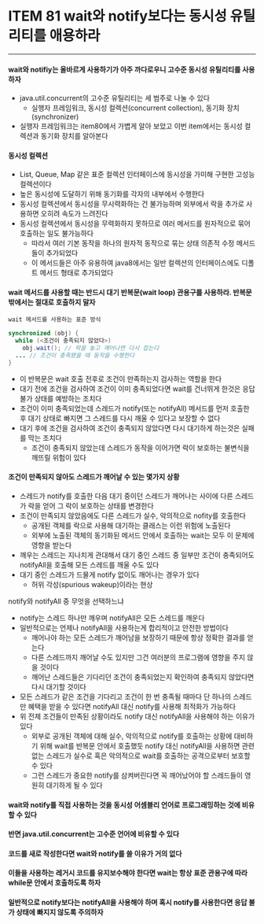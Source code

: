 # ITEM 81 wait와 notify보다는 동시성 유틸리티를 애용하라

--------------------------------------------
#### wait와 notifiy는 올바르게 사용하기가 아주 까다로우니 고수준 동시성 유틸리티를 사용하자
* java.util.concurrent의 고수준 유틸리티는 세 범주로 나눌 수 있다
  * 실행자 프레임워크, 동시성 컬렉션(concurrent collection), 동기화 장치(synchronizer)
* 실행자 프레임워크는 item80에서 가볍게 알아 보았고 이번 item에서는 동시성 컬렉션과 동기화 장치를 알아본다

#### 동시성 컬렉션
* List, Queue, Map 같은 표준 컬렉션 인터페이스에 동시성을 가미해 구현한 고성능 컬렉션이다
* 높은 동시성에 도달하기 위해 동기화를 각자의 내부에서 수행한다
* 동시성 컬렉션에서 동시성을 무시력화하는 건 불가능하며 외부에서 락을 추가로 사용하면 오히려 속도가 느려진다
* 동시성 컬렉션에서 동시성을 무력화하지 못하므로 여러 메서드를 원자적으로 묶어 호출하는 일도 불가능하다
  * 따라서 여러 기본 동작을 하나의 원자적 동작으로 묶는 상태 의존적 수정 메서드들이 추가되었다
  * 이 메서드들은 아주 유용하여 java8에서는 일반 컬렉션의 인터페이스에도 디폴트 메서드 형태로 추가되었다

#### wait 메서드를 사용할 때는 반드시 대기 반복문(wait loop) 관용구를 사용하라. 반복문 밖에서는 절대로 호출하지 말자
```` java
wait 메서드를 사용하는 표준 방식

synchronized (obj) {
  while (<조건이 충족되지 않았다>)
    obj.wait(); // 락을 놓고 깨어나면 다시 잡는다
  ... // 조건이 충족됐을 때 동작을 수행한다
}
````
* 이 반복문은 wait 호출 전후로 조건이 만족하는지 검사하는 역할을 한다
* 대기 전에 조건을 검사하여 조건이 이미 충족되었다면 wait를 건너뛰게 한것은 응답 불가 상태를 예방하는 조치다
* 조건이 이미 충족되었는데 스레드가 notify(또는 notifyAll) 메서드를 먼저 호출한 후 대기 상태로 빠지면 그 스레드를 다시 깨울 수 있다고 보장할 수 없다
* 대기 후에 조건을 검사하여 조건이 충족되지 않았다면 다시 대기하게 하는것은 실패를 막는 조치다
  * 조건이 충족되지 않았는데 스레드가 동작을 이어가면 락이 보호하는 불변식을 깨뜨릴 위험이 있다

#### 조건이 만족되지 않아도 스레드가 깨어날 수 있는 몇가지 상황
* 스레드가 notify를 호출한 다음 대기 중이던 스레드가 깨어나는 사이에 다른 스레드가 락을 얻어 그 락이 보호하는 상태를 변경한다
* 조건이 만족되지 않았음에도 다른 스레드가 실수, 악의적으로 nofity를 호출한다
  * 공개된 객체를 락으로 사용해 대기하는 클래스는 이런 위험에 노출된다
  * 외부에 노출된 객체의 동기화된 메서드 안에서 호출하는 wait는 모두 이 문제에 영향을 받는다
* 깨우는 스레드는 지나치게 관대해서 대기 중인 스레드 중 일부만 조건이 충족되어도 notifyAll을 호출해 모든 스레드를 깨울 수도 있다
* 대기 중인 스레드가 드물게 notify 없이도 깨어나는 경우가 있다
  * 허위 각성(spurious wakeup)이라는 현상

notify와 notifyAll 중 무엇을 선택하느냐
* notify는 스레드 하나만 깨우며 notifyAll은 모든 스레드를 깨운다
* 일반적으로는 언제나 notifyAll을 사용하는게 합리적이고 안전한 방법이다
  * 깨어나야 하는 모든 스레드가 깨어남을 보장하기 때문에 항상 정확한 결과를 얻는다
  * 다른 스레드까지 깨어날 수도 있지만 그건 여러분의 프로그램에 영향을 주지 않을 것이다
  * 깨어난 스레드들은 기다리던 조건이 충족되었는지 확인하여 충족되지 않았다면 다시 대기할 것이다
* 모든 스레드가 같은 조건을 기다리고 조건이 한 번 충족될 때마다 단 하나의 스레드만 혜택을 받을 수 있다면 notifyAll 대신 notify를 사용해 최적화가 가능하다
* 위 전제 조건들이 만족된 상황이라도 notify 대신 notifyAll을 사용해야 하는 이유가 있다
  * 외부로 공개된 객체에 대해 실수, 악의적으로 notify를 호출하는 상황에 대비하기 위해 wait를 반복문 안에서 호출했듯 notify 대신 notifyAll을 사용하면 관련 없는 스레드가 실수로 혹은 악의적으로 wait를 호출하는 공격으로부터 보호할 수 있다
  * 그런 스레드가 중요한 notify를 삼켜버린다면 꼭 깨어났어야 할 스레드들이 영원히 대기하게 될 수 있다

#### wait와 notify를 직접 사용하는 것을 동시성 어셈블리 언어로 프로그래밍하는 것에 비유할 수 있다
#### 반면 java.util.concurrent는 고수준 언어에 비유할 수 있다
#### 코드를 새로 작성한다면 wait와 notify를 쓸 이유가 거의 없다
#### 이들을 사용하는 레거시 코드를 유지보수해야 한다면 wait는 항상 표준 관용구에 따라 while문 안에서 호출하도록 하자
#### 일반적으로 notify보다는 notifyAll을 사용해야 하며 혹시 notify를 사용한다면 응답 불가 상태에 빠지지 않도록 주의하자